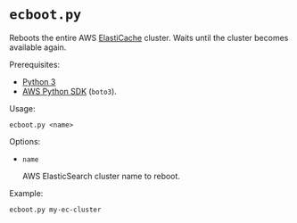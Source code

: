 # `ecboot.py`

Reboots the entire AWS [ElastiCache](https://aws.amazon.com/elasticache/) cluster. Waits until the cluster becomes available again. 

Prerequisites:

* [Python 3](https://www.python.org/)
* [AWS Python SDK](https://aws.amazon.com/sdk-for-python/) (`boto3`). 

Usage:
```
ecboot.py <name>
```

Options:

* `name`

    AWS ElasticSearch cluster name to reboot.

Example:
```
ecboot.py my-ec-cluster
```
